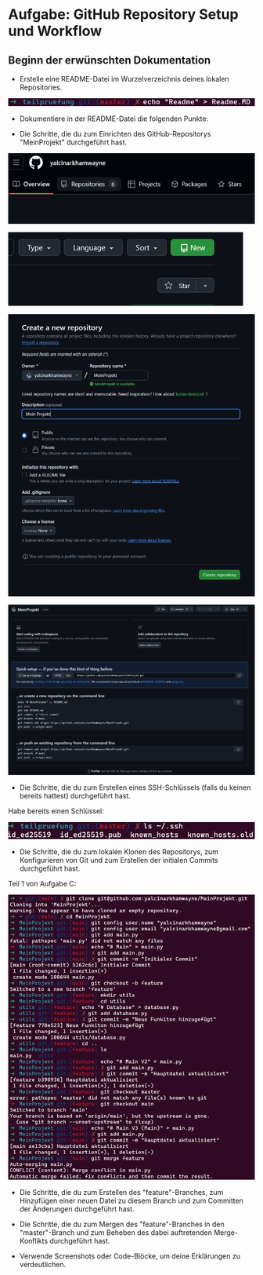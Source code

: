 # Aufgabe: GitHub Repository Setup und Workflow

## Beginn der erwünschten Dokumentation
- Erstelle eine README-Datei im Wurzelverzeichnis deines lokalen Repositories.

![alt text](assets/createreadme.png)
- Dokumentiere in der README-Datei die folgenden Punkte:

- Die Schritte, die du zum Einrichten des GitHub-Repositorys "MeinProjekt" durchgeführt hast.

![alt text](assets/repo.png)

![alt text](assets/newrepo.png)

![alt text](assets/reposettings.png)

![alt text](assets/repourl.png)

- Die Schritte, die du zum Erstellen eines SSH-Schlüssels (falls du keinen bereits hattest) durchgeführt hast.

Habe bereits einen Schlüssel:

![alt text](assets/ssh.png)



- Die Schritte, die du zum lokalen Klonen des Repositorys, zum Konfigurieren von Git und zum Erstellen der initialen Commits durchgeführt hast.

Teil 1 von Aufgabe C:

![alt text](assets/localrepoandworkflow.png)

- Die Schritte, die du zum Erstellen des "feature"-Branches, zum Hinzufügen einer neuen Datei zu diesem Branch und zum Committen der Änderungen durchgeführt hast.

- Die Schritte, die du zum Mergen des "feature"-Branches in den "master"-Branch und zum Beheben des dabei auftretenden Merge-Konflikts durchgeführt hast.

- Verwende Screenshots oder Code-Blöcke, um deine Erklärungen zu verdeutlichen.
